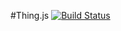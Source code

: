 #Thing.js  [![Build Status](https://secure.travis-ci.org/orgnaization/thing.js.png?branch=master)](http://travis-ci.org/organizationg/thing.js)

